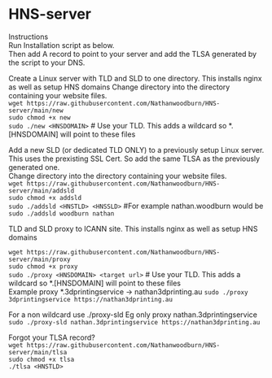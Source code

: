 # HNS-server
Instructions  
Run Installation script as below.  
Then add A record to point to your server and add the TLSA generated by the script to your DNS.  

Create a Linux server with TLD and SLD to one directory. This installs nginx as well as setup HNS domains
Change directory into the directory containing your website files.  
`wget https://raw.githubusercontent.com/Nathanwoodburn/HNS-server/main/new`  
`sudo chmod +x new`  
`sudo ./new <HNSDOMAIN>` # Use your TLD. This adds a wildcard so *.[HNSDOMAIN] will point to these files  

Add a new SLD (or dedicated TLD ONLY) to a previously setup Linux server. This uses the prexisting SSL Cert. So add the same TLSA as the previously generated one.  
Change directory into the directory containing your website files.  
`wget https://raw.githubusercontent.com/Nathanwoodburn/HNS-server/main/addsld`  
`sudo chmod +x addsld`  
`sudo ./addsld <HNSTLD> <HNSSLD>` #For example nathan.woodburn would be `sudo ./addsld woodburn nathan`  

TLD and SLD proxy to ICANN site. This installs nginx as well as setup HNS domains  

`wget https://raw.githubusercontent.com/Nathanwoodburn/HNS-server/main/proxy`  
`sudo chmod +x proxy`  
`sudo ./proxy <HNSDOMAIN> <target url>` # Use your TLD. This adds a wildcard so *.[HNSDOMAIN] will point to these files  
Example proxy *.3dprintingservice -> nathan3dprinting.au
`sudo ./proxy 3dprintingservice https://nathan3dprinting.au`
  
For a non wildcard use ./proxy-sld
Eg only proxy nathan.3dprintingservice
`sudo ./proxy-sld nathan.3dprintingservice https://nathan3dprinting.au`
  
Forgot your TLSA record?  
`wget https://raw.githubusercontent.com/Nathanwoodburn/HNS-server/main/tlsa`  
`sudo chmod +x tlsa`  
`./tlsa <HNSTLD>`
